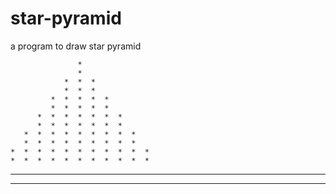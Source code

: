 # star-pyramid
  a program to draw star pyramid 
  

                   *
                   *
                *  *  *
                *  *  *
             *  *  *  *  *
             *  *  *  *  *
          *  *  *  *  *  *  *
          *  *  *  *  *  *  *
       *  *  *  *  *  *  *  *  *
       *  *  *  *  *  *  *  *  *
    *  *  *  *  *  *  *  *  *  *  *
    *  *  *  *  *  *  *  *  *  *  *
 *  *  *  *  *  *  *  *  *  *  *  *  *
 *  *  *  *  *  *  *  *  *  *  *  *  *  
